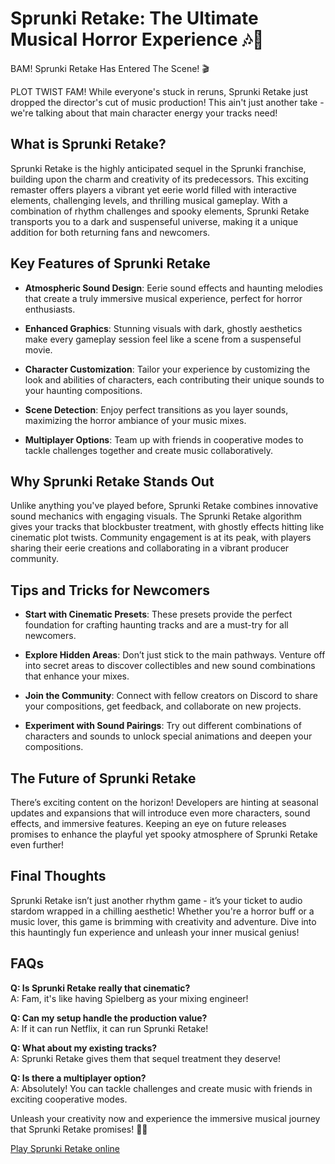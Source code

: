 # Sprunki Retake: The Ultimate Musical Horror Experience 🎶👻

BAM! Sprunki Retake Has Entered The Scene! 🎬

PLOT TWIST FAM! While everyone's stuck in reruns, Sprunki Retake just dropped the director's cut of music production! This ain't just another take - we're talking about that main character energy your tracks need!

## What is Sprunki Retake?

Sprunki Retake is the highly anticipated sequel in the Sprunki franchise, building upon the charm and creativity of its predecessors. This exciting remaster offers players a vibrant yet eerie world filled with interactive elements, challenging levels, and thrilling musical gameplay. With a combination of rhythm challenges and spooky elements, Sprunki Retake transports you to a dark and suspenseful universe, making it a unique addition for both returning fans and newcomers.

## Key Features of Sprunki Retake

- **Atmospheric Sound Design**: Eerie sound effects and haunting melodies that create a truly immersive musical experience, perfect for horror enthusiasts.

- **Enhanced Graphics**: Stunning visuals with dark, ghostly aesthetics make every gameplay session feel like a scene from a suspenseful movie.

- **Character Customization**: Tailor your experience by customizing the look and abilities of characters, each contributing their unique sounds to your haunting compositions.

- **Scene Detection**: Enjoy perfect transitions as you layer sounds, maximizing the horror ambiance of your music mixes.

- **Multiplayer Options**: Team up with friends in cooperative modes to tackle challenges together and create music collaboratively.

## Why Sprunki Retake Stands Out

Unlike anything you've played before, Sprunki Retake combines innovative sound mechanics with engaging visuals. The Sprunki Retake algorithm gives your tracks that blockbuster treatment, with ghostly effects hitting like cinematic plot twists. Community engagement is at its peak, with players sharing their eerie creations and collaborating in a vibrant producer community.

## Tips and Tricks for Newcomers

- **Start with Cinematic Presets**: These presets provide the perfect foundation for crafting haunting tracks and are a must-try for all newcomers.

- **Explore Hidden Areas**: Don’t just stick to the main pathways. Venture off into secret areas to discover collectibles and new sound combinations that enhance your mixes.

- **Join the Community**: Connect with fellow creators on Discord to share your compositions, get feedback, and collaborate on new projects.

- **Experiment with Sound Pairings**: Try out different combinations of characters and sounds to unlock special animations and deepen your compositions.

## The Future of Sprunki Retake

There’s exciting content on the horizon! Developers are hinting at seasonal updates and expansions that will introduce even more characters, sound effects, and immersive features. Keeping an eye on future releases promises to enhance the playful yet spooky atmosphere of Sprunki Retake even further!

## Final Thoughts

Sprunki Retake isn’t just another rhythm game - it’s your ticket to audio stardom wrapped in a chilling aesthetic! Whether you're a horror buff or a music lover, this game is brimming with creativity and adventure. Dive into this hauntingly fun experience and unleash your inner musical genius!

## FAQs

**Q: Is Sprunki Retake really that cinematic?**  
A: Fam, it's like having Spielberg as your mixing engineer!

**Q: Can my setup handle the production value?**  
A: If it can run Netflix, it can run Sprunki Retake!

**Q: What about my existing tracks?**  
A: Sprunki Retake gives them that sequel treatment they deserve!

**Q: Is there a multiplayer option?**  
A: Absolutely! You can tackle challenges and create music with friends in exciting cooperative modes.

Unleash your creativity now and experience the immersive musical journey that Sprunki Retake promises! 🎵👻

[Play Sprunki Retake online](https://sprunki-retake.online)
